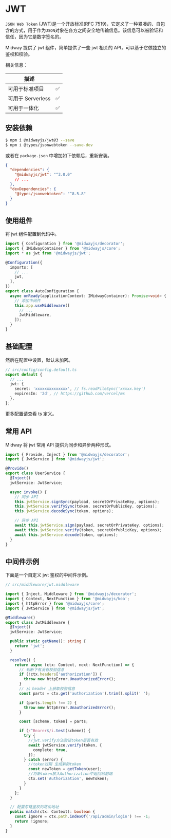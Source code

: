 # JWT

`JSON Web Token` (JWT)是一个开放标准(RFC 7519)，它定义了一种紧凑的、自包含的方式，用于作为`JSON`对象在各方之间安全地传输信息。该信息可以被验证和信任，因为它是数字签名的。

Midway 提供了 jwt 组件，简单提供了一些 jwt 相关的 API，可以基于它做独立的鉴权和校验。

相关信息：

| 描述              |     |
| ----------------- | --- |
| 可用于标准项目    | ✅  |
| 可用于 Serverless | ✅  |
| 可用于一体化      | ✅  |

## 安装依赖

```bash
$ npm i @midwayjs/jwt@3 --save
$ npm i @types/jsonwebtoken --save-dev
```

或者在 `package.json` 中增加如下依赖后，重新安装。

```json
{
  "dependencies": {
    "@midwayjs/jwt": "^3.0.0"
    // ...
  },
  "devDependencies": {
    "@types/jsonwebtoken": "^8.5.8"
  }
}
```

## 使用组件

将 jwt 组件配置到代码中。

```typescript
import { Configuration } from '@midwayjs/decorator';
import { IMidwayContainer } from '@midwayjs/core';
import * as jwt from '@midwayjs/jwt';

@Configuration({
  imports: [
    // ...
    jwt,
  ],
})
export class AutoConfiguration {
  async onReady(applicationContext: IMidwayContainer): Promise<void> {
    // 添加中间件
    this.app.useMiddleware([
      // ...
      JwtMiddleware,
    ]);
  }
}
```

## 基础配置

然后在配置中设置，默认未加密。

```typescript
// src/config/config.default.ts
export default {
  // ...
  jwt: {
    secret: 'xxxxxxxxxxxxxx', // fs.readFileSync('xxxxx.key')
    expiresIn: '2d', // https://github.com/vercel/ms
  },
};
```

更多配置请查看 ts 定义。

## 常用 API

Midway 将 jwt 常用 API 提供为同步和异步两种形式。

```typescript
import { Provide, Inject } from '@midwayjs/decorator';
import { JwtService } from '@midwayjs/jwt';

@Provide()
export class UserService {
  @Inject()
  jwtService: JwtService;

  async invoke() {
    // 同步 API
    this.jwtService.signSync(payload, secretOrPrivateKey, options);
    this.jwtService.verifySync(token, secretOrPublicKey, options);
    this.jwtService.decodeSync(token, options);

    // 异步 API
    await this.jwtService.sign(payload, secretOrPrivateKey, options);
    await this.jwtService.verify(token, secretOrPublicKey, options);
    await this.jwtService.decode(token, options);
  }
}
```

## 中间件示例

下面是一个自定义 jwt 鉴权的中间件示例。

```typescript
// src/middleware/jwt.middleware

import { Inject, Middleware } from '@midwayjs/decorator';
import { Context, NextFunction } from '@midwayjs/koa';
import { httpError } from '@midwayjs/core';
import { JwtService } from '@midwayjs/jwt';

@Middleware()
export class JwtMiddleware {
  @Inject()
  jwtService: JwtService;

  public static getName(): string {
    return 'jwt';
  }

  resolve() {
    return async (ctx: Context, next: NextFunction) => {
      // 判断下有没有校验信息
      if (!ctx.headers['authorization']) {
        throw new httpError.UnauthorizedError();
      }
      // 从 header 上获取校验信息
      const parts = ctx.get('authorization').trim().split(' ');

      if (parts.length !== 2) {
        throw new httpError.UnauthorizedError();
      }

      const [scheme, token] = parts;

      if (/^Bearer$/i.test(scheme)) {
        try {
          //jwt.verify方法验证token是否有效
          await jwtService.verify(token, {
            complete: true,
          });
        } catch (error) {
          //token过期 生成新的token
          const newToken = getToken(user);
          //将新token放入Authorization中返回给前端
          ctx.set('Authorization', newToken);
        }
      }
    };
  }

  // 配置忽略鉴权的路由地址
  public match(ctx: Context): boolean {
    const ignore = ctx.path.indexOf('/api/admin/login') !== -1;
    return !ignore;
  }
}
```
